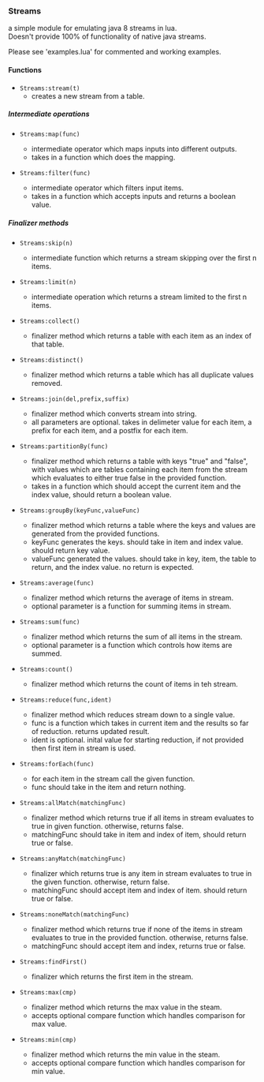 ### Streams  
a simple module for emulating java 8 streams in lua.  
Doesn't provide 100% of functionality of native java streams.  

Please see 'examples.lua' for commented and working examples.

#### Functions  
- ```Streams:stream(t)```
    - creates a new stream from a table.

##### Intermediate operations


 - ```Streams:map(func)```  
    - intermediate operator which maps inputs into different outputs.  
    - takes in a function which does the mapping.  


 - ```Streams:filter(func)```  
    - intermediate operator which filters input items.  
    - takes in a function which accepts inputs and returns a boolean value.  

##### Finalizer methods  
- ```Streams:skip(n)```
    - intermediate function which returns a stream skipping over the first n items.


- ```Streams:limit(n)```
    - intermediate operation which returns a stream limited to the first n items.


 - ```Streams:collect()```  
    - finalizer method which returns a table with each item as an index of that table.  


 - ```Streams:distinct()```  
    - finalizer method which returns a table which has all duplicate values removed.  


 - ```Streams:join(del,prefix,suffix)```  
    - finalizer method which converts stream into string.  
    - all parameters are optional. takes in delimeter value for each item, a prefix for each item, and a postfix for each item.  


 - ```Streams:partitionBy(func)```  
    - finalizer method which returns a table with keys "true" and "false", with values which are tables containing each item from the stream which evaluates to either true false in the provided function.  
    - takes in a function which should accept the current item and the index value, should return a boolean value.  


 - ```Streams:groupBy(keyFunc,valueFunc)```  
    - finalizer method which returns a table where the keys and values are generated from the provided functions.
    - keyFunc generates the keys. should take in item and index value.  should return key value.  
    - valueFunc generated the values. should take in key, item, the table to return, and the index value. no return is expected.  


 - ```Streams:average(func)```  
    - finalizer method which returns the average of items in stream.  
    - optional parameter is a function for summing items in stream.  


 - ```Streams:sum(func)```  
   - finalizer method which returns the sum of all items in the stream.  
   - optional parameter is a function which controls how items are summed.  


 - ```Streams:count()```  
    - finalizer method which returns the count of items in teh stream.  


 - ```Streams:reduce(func,ident)```  
    - finalizer method which reduces stream down to a single value.  
    - func is a function which takes in current item and the results so far of reduction. returns updated result.    
    - ident is optional. inital value for starting reduction, if not provided then first item in stream is used.  


 - ```Streams:forEach(func)```  
    - for each item in the stream call the given function.  
    - func should take in the item and return nothing.  


 - ```Streams:allMatch(matchingFunc)```  
    - finalizer method which returns true if all items in stream evaluates to true in given function.  otherwise, returns false.  
    - matchingFunc should take in item and index of item, should return true or false.  


 - ```Streams:anyMatch(matchingFunc)```  
    - finalizer which returns true is any item in stream evaluates to true in the given function. otherwise, return false.
    - matchingFunc should accept item and index of item. should return true or false.  
   

 - ```Streams:noneMatch(matchingFunc)```  
    - finalizer method which returns true if none of the items in stream evaluates to true in the provided function. otherwise, returns false.  
    - matchingFunc should accept item and index, returns true or false.


 - ```Streams:findFirst()```  
    - finalizer which returns the first item in the stream.  
   

 - ```Streams:max(cmp)```  
    - finalizer method which returns the max value in the steam.  
    - accepts optional compare function which handles comparison for max value.
   

 - ```Streams:min(cmp)```  
     - finalizer method which returns the min value in the steam.
     - accepts optional compare function which handles comparison for min value.  

